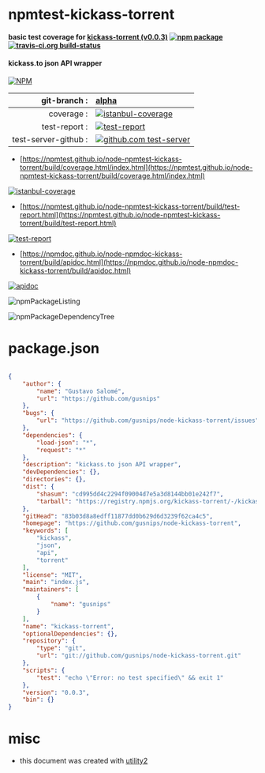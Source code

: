 # npmtest-kickass-torrent

#### basic test coverage for  [kickass-torrent (v0.0.3)](https://github.com/gusnips/node-kickass-torrent)  [![npm package](https://img.shields.io/npm/v/npmtest-kickass-torrent.svg?style=flat-square)](https://www.npmjs.org/package/npmtest-kickass-torrent) [![travis-ci.org build-status](https://api.travis-ci.org/npmtest/node-npmtest-kickass-torrent.svg)](https://travis-ci.org/npmtest/node-npmtest-kickass-torrent)

#### kickass.to json API wrapper

[![NPM](https://nodei.co/npm/kickass-torrent.png?downloads=true&downloadRank=true&stars=true)](https://www.npmjs.com/package/kickass-torrent)

| git-branch : | [alpha](https://github.com/npmtest/node-npmtest-kickass-torrent/tree/alpha)|
|--:|:--|
| coverage : | [![istanbul-coverage](https://npmtest.github.io/node-npmtest-kickass-torrent/build/coverage.badge.svg)](https://npmtest.github.io/node-npmtest-kickass-torrent/build/coverage.html/index.html)|
| test-report : | [![test-report](https://npmtest.github.io/node-npmtest-kickass-torrent/build/test-report.badge.svg)](https://npmtest.github.io/node-npmtest-kickass-torrent/build/test-report.html)|
| test-server-github : | [![github.com test-server](https://npmtest.github.io/node-npmtest-kickass-torrent/GitHub-Mark-32px.png)](https://npmtest.github.io/node-npmtest-kickass-torrent/build/app/index.html) | | build-artifacts : | [![build-artifacts](https://npmtest.github.io/node-npmtest-kickass-torrent/glyphicons_144_folder_open.png)](https://github.com/npmtest/node-npmtest-kickass-torrent/tree/gh-pages/build)|

- [https://npmtest.github.io/node-npmtest-kickass-torrent/build/coverage.html/index.html](https://npmtest.github.io/node-npmtest-kickass-torrent/build/coverage.html/index.html)

[![istanbul-coverage](https://npmtest.github.io/node-npmtest-kickass-torrent/build/screenCapture.buildCi.browser.%252Ftmp%252Fbuild%252Fcoverage.lib.html.png)](https://npmtest.github.io/node-npmtest-kickass-torrent/build/coverage.html/index.html)

- [https://npmtest.github.io/node-npmtest-kickass-torrent/build/test-report.html](https://npmtest.github.io/node-npmtest-kickass-torrent/build/test-report.html)

[![test-report](https://npmtest.github.io/node-npmtest-kickass-torrent/build/screenCapture.buildCi.browser.%252Ftmp%252Fbuild%252Ftest-report.html.png)](https://npmtest.github.io/node-npmtest-kickass-torrent/build/test-report.html)

- [https://npmdoc.github.io/node-npmdoc-kickass-torrent/build/apidoc.html](https://npmdoc.github.io/node-npmdoc-kickass-torrent/build/apidoc.html)

[![apidoc](https://npmdoc.github.io/node-npmdoc-kickass-torrent/build/screenCapture.buildCi.browser.%252Ftmp%252Fbuild%252Fapidoc.html.png)](https://npmdoc.github.io/node-npmdoc-kickass-torrent/build/apidoc.html)

![npmPackageListing](https://npmtest.github.io/node-npmtest-kickass-torrent/build/screenCapture.npmPackageListing.svg)

![npmPackageDependencyTree](https://npmtest.github.io/node-npmtest-kickass-torrent/build/screenCapture.npmPackageDependencyTree.svg)



# package.json

```json

{
    "author": {
        "name": "Gustavo Salomé",
        "url": "https://github.com/gusnips"
    },
    "bugs": {
        "url": "https://github.com/gusnips/node-kickass-torrent/issues"
    },
    "dependencies": {
        "load-json": "*",
        "request": "*"
    },
    "description": "kickass.to json API wrapper",
    "devDependencies": {},
    "directories": {},
    "dist": {
        "shasum": "cd995dd4c2294f09004d7e5a3d8144bb01e242f7",
        "tarball": "https://registry.npmjs.org/kickass-torrent/-/kickass-torrent-0.0.3.tgz"
    },
    "gitHead": "83b03d8a8edff11877dd0b629d6d3239f62ca4c5",
    "homepage": "https://github.com/gusnips/node-kickass-torrent",
    "keywords": [
        "kickass",
        "json",
        "api",
        "torrent"
    ],
    "license": "MIT",
    "main": "index.js",
    "maintainers": [
        {
            "name": "gusnips"
        }
    ],
    "name": "kickass-torrent",
    "optionalDependencies": {},
    "repository": {
        "type": "git",
        "url": "git://github.com/gusnips/node-kickass-torrent.git"
    },
    "scripts": {
        "test": "echo \"Error: no test specified\" && exit 1"
    },
    "version": "0.0.3",
    "bin": {}
}
```



# misc
- this document was created with [utility2](https://github.com/kaizhu256/node-utility2)
